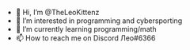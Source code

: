 - 👋 Hi, I’m @TheLeoKittenz
- 👀 I’m interested in programming and cybersporting
- 🌱 I’m currently learning programming/math
- 📫 How to reach me on Discord Лео#6366

<!---
TheLeoKittenz/TheLeoKittenz is a ✨ special ✨ repository because its `README.md` (this file) appears on your GitHub profile.
You can click the Preview link to take a look at your changes.
--->
